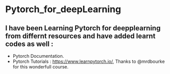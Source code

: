 # Pytorch_for_deepLearning

## I have been Learning Pytorch for deepplearning from differnt resources and have added learnt codes as well :
* Pytorch Documentation.
* Pytorch Tutorials : https://www.learnpytorch.io/, Thanks to @mrdbourke for this wonderfull course.
